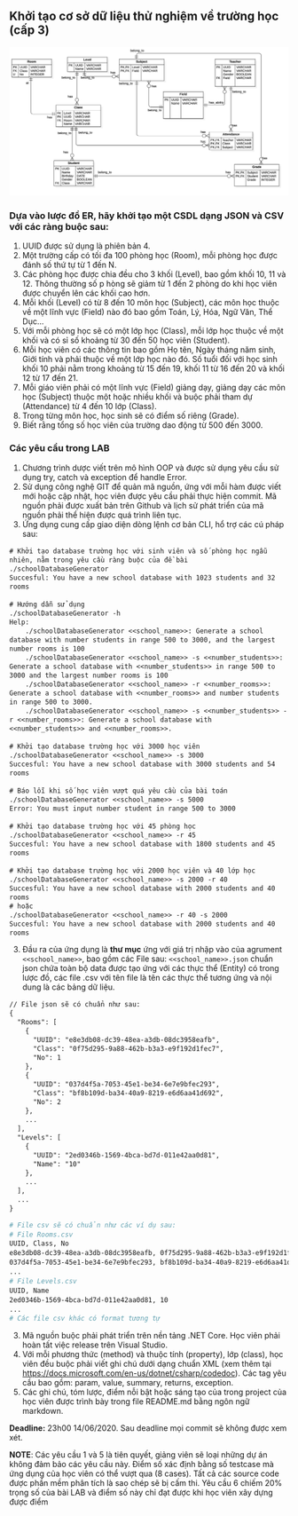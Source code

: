 ## Khởi tạo cơ sở dữ liệu thử nghiệm về trường học (cấp 3)

![ERD](ERD.png)

### Dựa vào lược đồ ER, hãy khởi tạo một CSDL dạng JSON và CSV với các ràng buộc sau:

1. UUID được sử dụng là phiên bản 4.
2. Một trường cấp có tối đa 100 phòng học (Room), mỗi phòng học được đánh số thứ tự từ 1 đến N.
3. Các phòng học được chia đều cho 3 khối (Level), bao gồm khối 10, 11 và 12. Thông thường số p
hòng sẽ giảm từ 1 đến 2 phòng do khi học viên được chuyển lên các khối cao hơn.
4. Mỗi khối (Level) có từ 8 đến 10 môn học (Subject), các môn học thuộc về một lĩnh vực (Field)
nào đó bao gồm Toán, Lý, Hóa, Ngữ Văn, Thể Dục...
5. Với mỗi phòng học sẽ có một lớp học (Class), mỗi lớp học thuộc về một khối và có sỉ số khoảng
từ 30 đến 50 học viên (Student).
6. Mỗi học viên có các thông tin bao gồm Họ tên, Ngày tháng năm sinh, Giới tính và phải thuộc 
về một lớp học nào đó. Số tuổi đối với học sinh khối 10 phải nằm trong khoảng từ 15 đến 19, 
khối 11 từ 16 đến 20 và khối 12 từ 17 đến 21.
7. Mỗi giáo viên phải có một lĩnh vực (Field) giảng dạy, giảng dạy các môn học (Subject)
thuộc một hoặc nhiều khối và buộc phải tham dự (Attendance) từ 4 đến 10 lớp (Class).
8. Trong từng môn học, học sinh sẽ có điểm số riêng (Grade).
9. Biết rằng tổng số học viên của trường dao động từ 500 đến 3000.

### Các yêu cầu trong LAB
1. Chương trình dược viết trên mô hình OOP và được sử dụng yêu cầu sử dụng try, catch và exception để handle Error. 
2. Sử dụng công nghệ GIT để quản mã nguồn, ứng với mỗi hàm được viết mới hoặc cập nhật, học viên được yêu cầu phải thực hiện commit. Mã nguồn phải được xuất bản trên Github và lịch sử phát triển của mã nguồn phải thể hiện được quá trình liên tục. 
3. Ứng dụng cung cấp giao diện dòng lệnh cơ bản CLI, hổ trợ các cú pháp sau:

```
# Khởi tạo database trường học với sinh viên và số phòng học ngẫu nhiên, nằm trong yêu cầu ràng buộc của đề bài
./schoolDatabaseGenerator
Succesful: You have a new school database with 1023 students and 32 rooms

# Hướng dẫn sử dụng
./schoolDatabaseGenerator -h
Help: 
	./schoolDatabaseGenerator <<school_name>>: Generate a school database with number students in range 500 to 3000, and the largest number rooms is 100 
	./schoolDatabaseGenerator <<school_name>> -s <<number_students>>: Generate a school database with <<number_students>> in range 500 to 3000 and the largest number rooms is 100 
	./schoolDatabaseGenerator <<school_name>> -r <<number_rooms>>: Generate a school database with <<number_rooms>> and number students in range 500 to 3000.
	./schoolDatabaseGenerator <<school_name>> -s <<number_students>> -r <<number_rooms>>: Generate a school database with <<number_students>> and <<number_rooms>>.

# Khởi tạo database trường học với 3000 học viên
./schoolDatabaseGenerator <<school_name>> -s 3000
Succesful: You have a new school database with 3000 students and 54 rooms

# Báo lỗi khi số học viên vượt quá yêu cầu của bài toán
./schoolDatabaseGenerator <<school_name>> -s 5000
Error: You must input number student in range 500 to 3000

# Khởi tạo database trường học với 45 phòng học
./schoolDatabaseGenerator <<school_name>> -r 45
Succesful: You have a new school database with 1800 students and 45 rooms

# Khởi tạo database trường học với 2000 học viên và 40 lớp học
./schoolDatabaseGenerator <<school_name>> -s 2000 -r 40
Succesful: You have a new school database with 2000 students and 40 rooms
# hoặc
./schoolDatabaseGenerator <<school_name>> -r 40 -s 2000
Succesful: You have a new school database with 2000 students and 40 rooms
```

3. Đầu ra của ứng dụng là **thư mục** ứng với giá trị nhập vào của agrument `<<school_name>>`, bao gồm các File sau: `<<school_name>>.json` chuẩn json chứa toàn bộ data được tạo ứng với các thực thể (Entity) có trong lược đồ, các file .csv với tên file là tên các thực thể tương ứng và nội dung là các bảng dữ liệu.

```
// File json sẽ có chuẩn như sau:
{
  "Rooms": [
    {
      "UUID": "e8e3db08-dc39-48ea-a3db-08dc3958eafb",
      "Class": "0f75d295-9a88-462b-b3a3-e9f192d1fec7",
      "No": 1
    },
    {
      "UUID": "037d4f5a-7053-45e1-be34-6e7e9bfec293",
      "Class": "bf8b109d-ba34-40a9-8219-e6d6aa41d692",
      "No": 2
    },
    ...
  ],
  "Levels": [
    {
      "UUID": "2ed0346b-1569-4bca-bd7d-011e42aa0d81",
      "Name": "10"
    },
    ...
  ],
  ...
}
```

```bash
# File csv sẽ có chuẩn như các ví dụ sau:
# File Rooms.csv
UUID, Class, No
e8e3db08-dc39-48ea-a3db-08dc3958eafb, 0f75d295-9a88-462b-b3a3-e9f192d1fec7, 1
037d4f5a-7053-45e1-be34-6e7e9bfec293, bf8b109d-ba34-40a9-8219-e6d6aa41d692, 2
...
# File Levels.csv
UUID, Name
2ed0346b-1569-4bca-bd7d-011e42aa0d81, 10
...
# Các file csv khác có format tương tự
```

3. Mã nguồn buộc phải phát triển trên nền tảng .NET Core. Học viên phải hoàn tất việc release trên Visual Studio.
4. Với mỗi phương thức (method) và thuộc tính (property), lớp (class), học viên đều buộc phải viết ghi chú dưới dạng chuẩn XML (xem thêm tại https://docs.microsoft.com/en-us/dotnet/csharp/codedoc). Các tag yêu cầu bao gồm: param, value, summary, returns, exception.
5. Các ghi chú, tóm lược, điểm nỗi bật hoặc sáng tạo của trong project của học viên được trình bày trong file README.md bằng ngôn ngữ markdown.

**Deadline:** 23h00 14/06/2020. Sau deadline mọi commit sẽ không được xem xét. 

**NOTE**: Các yêu cầu 1 và 5 là tiên quyết, giảng viên sẽ loại những dự án không đảm bảo các yêu cầu này. Điểm số xác định bằng số testcase mà ứng dụng của học viên có thể vượt qua (8 cases). Tất cả các source code được phần mềm phân tích là sao chép sẽ bị cấm thi. Yêu cầu 6 chiếm 20% trọng số của bài LAB và điểm số này chỉ đạt được khi học viên xây dựng được điểm 